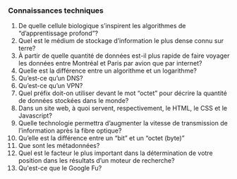 ### Connaissances techniques
1. De quelle cellule biologique s’inspirent les algorithmes de “d’apprentissage profond”?
2. Quel est le médium de stockage d’information le plus dense connu sur terre?
3. À partir de quelle quantité de données est-il plus rapide de faire voyager les données entre Montréal et Paris par avion que par internet?
4. Quelle est la différence entre un algorithme et un logarithme?
5. Qu’est-ce qu’un DNS?
6. Qu’est-ce qu’un VPN?
7. Quel préfix doit-on utiliser devant le mot “octet” pour décrire la quantité de données stockées dans le monde?
8. Dans un site web, à quoi servent, respectivement, le HTML, le CSS et le Javascript?
9. Quelle technologie permettra d’augmenter la vitesse de transmission de l’information après la fibre optique?
10. Qu’elle est la différence entre un “bit” et un “octet (byte)”
11. Que sont les métadonnées?
12. Quel est le facteur le plus important dans la détermination de votre position dans les résultats d’un moteur de recherche?                          
13. Qu'est-ce que le Google Fu?
